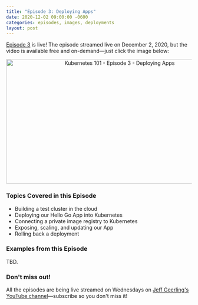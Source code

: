 ```yaml
---
title: "Episode 3: Deploying Apps"
date: 2020-12-02 09:00:00 -0600
categories: episodes, images, deployments
layout: post
---
```

[Episode 3](https://www.youtube.com/watch?v=nn9J9sWLj_w) is live! The episode streamed live on December 2, 2020, but the video is available free and on-demand—just click the image below:

<div style="text-align: center;" class="thumb-wrapper">
  <a href="https://www.youtube.com/watch?v=nn9J9sWLj_w">
    <img src="/assets/images/episode-03.jpg" width="600" height="338" alt="Kubernetes 101 - Episode 3 - Deploying Apps" class="parent-img-responsive"><span></span>
  </a>
</div>

### Topics Covered in this Episode

  - Building a test cluster in the cloud
  - Deploying our Hello Go App into Kubernetes
  - Connecting a private image registry to Kubernetes
  - Exposing, scaling, and updating our App
  - Rolling back a deployment

### Examples from this Episode

TBD.

### Don't miss out!

All the episodes are being live streamed on Wednesdays on [Jeff Geerling's YouTube channel](https://www.youtube.com/c/JeffGeerling)—subscribe so you don't miss it!

